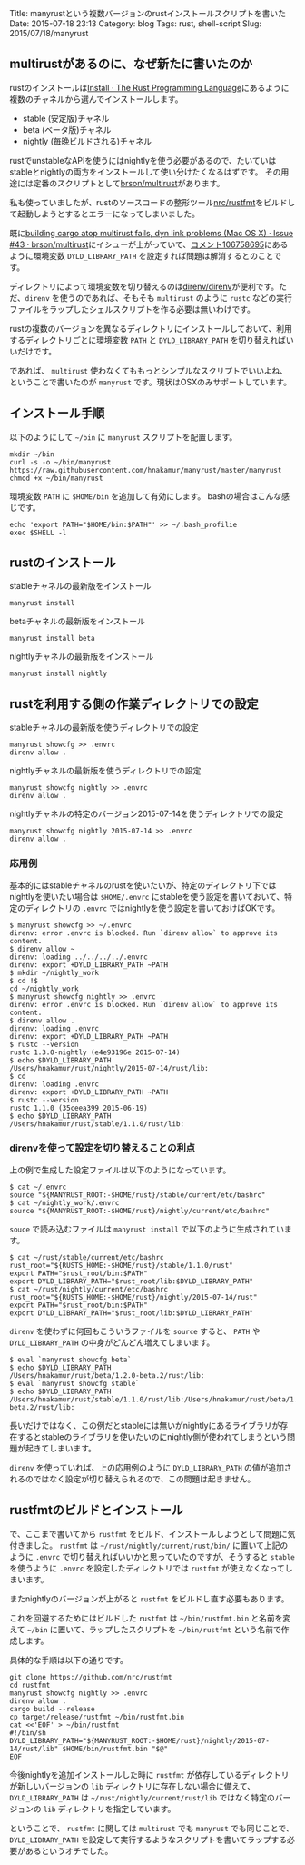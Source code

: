 Title: manyrustという複数バージョンのrustインストールスクリプトを書いた
Date: 2015-07-18 23:13
Category: blog
Tags: rust, shell-script
Slug: 2015/07/18/manyrust

## multirustがあるのに、なぜ新たに書いたのか

rustのインストールは[Install · The Rust Programming Language](http://www.rust-lang.org/install.html)にあるように複数のチャネルから選んでインストールします。

* stable (安定版)チャネル
* beta (ベータ版)チャネル
* nightly (毎晩ビルドされる)チャネル

rustでunstableなAPIを使うにはnightlyを使う必要があるので、たいていはstableとnightlyの両方をインストールして使い分けたくなるはずです。
その用途には定番のスクリプトとして[brson/multirust](https://github.com/brson/multirust)があります。

私も使っていましたが、rustのソースコードの整形ツール[nrc/rustfmt](https://github.com/nrc/rustfmt)をビルドして起動しようとするとエラーになってしまいました。

既に[building cargo atop multirust fails, dyn link problems (Mac OS X) · Issue #43 · brson/multirust](https://github.com/brson/multirust/issues/43)にイシューが上がっていて、[コメント106758695](https://github.com/brson/multirust/issues/43#issuecomment-106758695)にあるように環境変数 `DYLD_LIBRARY_PATH` を設定すれば問題は解消するとのことです。

ディレクトリによって環境変数を切り替えるのは[direnv/direnv](https://github.com/direnv/direnv)が便利です。ただ、`direnv` を使うのであれば、そもそも `multirust` のように `rustc` などの実行ファイルをラップしたシェルスクリプトを作る必要は無いわけです。

rustの複数のバージョンを異なるディレクトリにインストールしておいて、利用するディレクトリごとに環境変数 `PATH` と `DYLD_LIBRARY_PATH` を切り替えればいいだけです。

であれば、 `multirust` 使わなくてももっとシンプルなスクリプトでいいよね、ということで書いたのが `manyrust` です。現状はOSXのみサポートしています。

## インストール手順

以下のようにして `~/bin` に `manyrust` スクリプトを配置します。

```
mkdir ~/bin
curl -s -o ~/bin/manyrust https://raw.githubusercontent.com/hnakamur/manyrust/master/manyrust
chmod +x ~/bin/manyrust
```

環境変数 `PATH` に `$HOME/bin` を追加して有効にします。
bashの場合はこんな感じです。

```
echo 'export PATH="$HOME/bin:$PATH"' >> ~/.bash_profilie
exec $SHELL -l
```

## rustのインストール

stableチャネルの最新版をインストール

```
manyrust install
```

betaチャネルの最新版をインストール

```
manyrust install beta
```

nightlyチャネルの最新版をインストール

```
manyrust install nightly
```

## rustを利用する側の作業ディレクトリでの設定

stableチャネルの最新版を使うディレクトリでの設定

```
manyrust showcfg >> .envrc
direnv allow .
```

nightlyチャネルの最新版を使うディレクトリでの設定

```
manyrust showcfg nightly >> .envrc
direnv allow .
```

nightlyチャネルの特定のバージョン2015-07-14を使うディレクトリでの設定

```
manyrust showcfg nightly 2015-07-14 >> .envrc
direnv allow .
```

### 応用例

基本的にはstableチャネルのrustを使いたいが、特定のディレクトリ下ではnightlyを使いたい場合は `$HOME/.envrc` にstableを使う設定を書いておいて、特定のディレクトリの `.envrc` ではnightlyを使う設定を書いておけばOKです。

```
$ manyrust showcfg >> ~/.envrc
direnv: error .envrc is blocked. Run `direnv allow` to approve its content.
$ direnv allow ~
direnv: loading ../../../../.envrc
direnv: export +DYLD_LIBRARY_PATH ~PATH
$ mkdir ~/nightly_work
$ cd !$
cd ~/nightly_work
$ manyrust showcfg nightly >> .envrc
direnv: error .envrc is blocked. Run `direnv allow` to approve its content.
$ direnv allow .
direnv: loading .envrc
direnv: export +DYLD_LIBRARY_PATH ~PATH
$ rustc --version
rustc 1.3.0-nightly (e4e93196e 2015-07-14)
$ echo $DYLD_LIBRARY_PATH
/Users/hnakamur/rust/nightly/2015-07-14/rust/lib:
$ cd
direnv: loading .envrc
direnv: export +DYLD_LIBRARY_PATH ~PATH
$ rustc --version
rustc 1.1.0 (35ceea399 2015-06-19)
$ echo $DYLD_LIBRARY_PATH
/Users/hnakamur/rust/stable/1.1.0/rust/lib:
```

### direnvを使って設定を切り替えることの利点

上の例で生成した設定ファイルは以下のようになっています。

```
$ cat ~/.envrc
source "${MANYRUST_ROOT:-$HOME/rust}/stable/current/etc/bashrc"
$ cat ~/nightly_work/.envrc
source "${MANYRUST_ROOT:-$HOME/rust}/nightly/current/etc/bashrc"
```

`souce` で読み込むファイルは `manyrust install` で以下のように生成されています。

```
$ cat ~/rust/stable/current/etc/bashrc
rust_root="${RUSTS_HOME:-$HOME/rust}/stable/1.1.0/rust"
export PATH="$rust_root/bin:$PATH"
export DYLD_LIBRARY_PATH="$rust_root/lib:$DYLD_LIBRARY_PATH"
$ cat ~/rust/nightly/current/etc/bashrc
rust_root="${RUSTS_HOME:-$HOME/rust}/nightly/2015-07-14/rust"
export PATH="$rust_root/bin:$PATH"
export DYLD_LIBRARY_PATH="$rust_root/lib:$DYLD_LIBRARY_PATH"
```

`direnv` を使わずに何回もこういうファイルを `source` すると、 `PATH` や `DYLD_LIBRARY_PATH` の中身がどんどん増えてしまいます。

```
$ eval `manyrust showcfg beta`
$ echo $DYLD_LIBRARY_PATH
/Users/hnakamur/rust/beta/1.2.0-beta.2/rust/lib:
$ eval `manyrust showcfg stable`
$ echo $DYLD_LIBRARY_PATH
/Users/hnakamur/rust/stable/1.1.0/rust/lib:/Users/hnakamur/rust/beta/1.2.0-beta.2/rust/lib:
```

長いだけではなく、この例だとstableには無いがnightlyにあるライブラリが存在するとstableのライブラリを使いたいのにnightly側が使われてしまうという問題が起きてしまいます。

`direnv` を使っていれば、上の応用例のように `DYLD_LIBRARY_PATH` の値が追加されるのではなく設定が切り替えられるので、この問題は起きません。

## rustfmtのビルドとインストール

で、ここまで書いてから `rustfmt` をビルド、インストールしようとして問題に気付きました。 `rustfmt` は `~/rust/nightly/current/rust/bin/` に置いて上記のように `.envrc` で切り替えればいいかと思っていたのですが、そうすると `stable` を使うように `.envrc` を設定したディレクトリでは `rustfmt` が使えなくなってしまいます。

またnightlyのバージョンが上がると `rustfmt` をビルドし直す必要もあります。

これを回避するためにはビルドした `rustfmt` は `~/bin/rustfmt.bin` と名前を変えて `~/bin` に置いて、ラップしたスクリプトを `~/bin/rustfmt` という名前で作成します。

具体的な手順は以下の通りです。

```
git clone https://github.com/nrc/rustfmt
cd rustfmt
manyrust showcfg nightly >> .envrc
direnv allow .
cargo build --release
cp target/release/rustfmt ~/bin/rustfmt.bin
cat <<'EOF' > ~/bin/rustfmt
#!/bin/sh
DYLD_LIBRARY_PATH="${MANYRUST_ROOT:-$HOME/rust}/nightly/2015-07-14/rust/lib" $HOME/bin/rustfmt.bin "$@"
EOF
```

今後nightlyを追加インストールした時に `rustfmt` が依存しているディレクトリが新しいバージョンの `lib` ディレクトリに存在しない場合に備えて、 `DYLD_LIBRARY_PATH` は `~/rust/nightly/current/rust/lib` ではなく特定のバージョンの `lib` ディレクトリを指定しています。

ということで、 `rustfmt` に関しては `multirust` でも `manyrust` でも同じことで、`DYLD_LIBRARY_PATH` を設定して実行するようなスクリプトを書いてラップする必要があるというオチでした。
